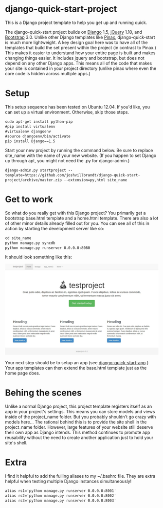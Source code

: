 django-quick-start-project
==================

This is a Django project template to help you get up and running quick.

The django-quick-start project builds on [Django](https://www.djangoproject.com/) 1.5, [jQuery](http://jquery.com/) 1.10, and [Bootstrap](http://getbootstrap.com/) 3.0. Unlike other Django templates like [Pinax](http://pinaxproject.com/), django-quick-start is much more lightweight. A key design goal here was to have all of the templates that build the set present within the project (in contrast to Pinax.) This makes it easier to understand how your entire page is built and makes changing things easier.
It includes jquery and bootstrap, but does not depend on any other Django apps. This means all of the code that makes your site is contained in your project directory (unlike pinax where even the core code is hidden across multiple apps.)

# Setup

This setup sequence has been tested on Ubuntu 12.04. If you'd like, you can set up a virtual environment. Otherwise, skip those steps.

    sudo apt-get install python-pip
    #pip install virtualenv
    #virtualenv djangoenv
    #source djangoenv/bin/activate
    pip install Django==1.5

Start your new project by running the command below. Be sure to replace site_name with the name of your new website. (If you happen to set Django up through apt, you might not need the .py for django-admin.)

    django-admin.py startproject --template=https://github.com/joshvillbrandt/django-quick-start-project/archive/master.zip --extension=py,html site_name

# Get to work

So what do you really get with this Django project? You primarily get a bootstrap base.html template and a home.html template. There are also a lot of other minor details already filled out for you. You can see all of this in action by starting the development server like so:

    cd site_name
    python manage.py syncdb
    python manage.py runserver 0.0.0.0:8080

It should look something like this:

![screenshot](screenshot.jpg)

Your next step should be to setup an app (see [django-quick-start-app](http://github.com/joshvillbrandt/django-quick-start-app).) Your app templates can then extend the base.html template just as the home page does.

# Behing the scenes

Unlike a normal Django project, this project template registers itself as an app in your project's settings. This means you can store models and views inside of the project_name folder. But you probably shouldn't go crazy with models here... The rational behind this is to provide the site shell in the project_name folder. However, large features of your website still deserve their own app as Django intends. This method continues to promote app reusability without the need to create another application just to hold your site's shell.

# Extra 

I find it helpful to add the fulling aliases to my ~/.bashrc file. They are extra helpful when testing multiple Django instances simultaneously!

    alias rs1='python manage.py runserver 0.0.0.0:8001'
    alias rs2='python manage.py runserver 0.0.0.0:8002'
    alias rs3='python manage.py runserver 0.0.0.0:8003'